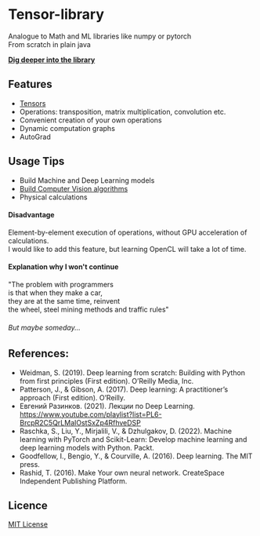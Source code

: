# Tensor-library
Analogue to Math and ML libraries like numpy or pytorch  
From scratch in plain java  

**[Dig deeper into the library](https://github.com/Alar-q/Tensor-library/tree/main/src/com/ml/lib)**

## Features
* [Tensors](https://github.com/Alar-q/Tensor-Java)
* Operations: transposition, matrix multiplication, convolution etc.
* Convenient creation of your own operations
* Dynamic computation graphs
* AutoGrad

## Usage Tips
* Build Machine and Deep Learning models  
* [Build Computer Vision algorithms](https://github.com/Alar-q/ML_library_JavaFX)
* Physical calculations

#### Disadvantage  
Element-by-element execution of operations, without GPU acceleration of calculations.  
I would like to add this feature, but learning OpenCL will take a lot of time. 
#### Explanation why I won't continue
"The problem with programmers   
is that when they make a car,  
they are at the same time, reinvent  
the wheel, steel mining methods 
and traffic rules"  
###### But maybe someday...

## References:
- Weidman, S. (2019). Deep learning from scratch: Building with Python from first principles (First edition). O’Reilly Media, Inc.
- Patterson, J., & Gibson, A. (2017). Deep learning: A practitioner’s approach (First edition). O’Reilly.
- Евгений Разинков. (2021). Лекции по Deep Learning. https://www.youtube.com/playlist?list=PL6-BrcpR2C5QrLMaIOstSxZp4RfhveDSP
- Raschka, S., Liu, Y., Mirjalili, V., & Dzhulgakov, D. (2022). Machine learning with PyTorch and Scikit-Learn: Develop machine learning and deep learning models with Python. Packt.
- Goodfellow, I., Bengio, Y., & Courville, A. (2016). Deep learning. The MIT press.
- Rashid, T. (2016). Make Your own neural network. CreateSpace Independent Publishing Platform.

## Licence 
[MIT License](https://github.com/Alar-q/Tensor-library/blob/main/LICENSE)
